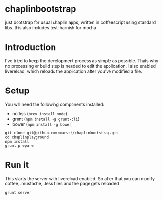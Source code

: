 chaplinbootstrap
=================

just bootstrap for usual chaplin apps, written in coffeescript using
standard libs. this also includes test-harnish for mocha

# Introduction
I've tried to keep the development process as simple as possible. Thats why no processing or build step is needed to edit the
application. I also enabled livereload, which reloads the application after you've modified a file.


# Setup

You will need the following components installed:

 * nodejs (`brew install node`)
 * grunt (`npm install -g grunt-cli`)
 * bower (`npm install -g bower`)

```
git clone git@github.com:marsch/chaplinbootstrap.git
cd chaplinplayground
npm install
grunt prepare
```

# Run it
This starts the server with livereload enabled. So after that you can modify coffee, .mustache, .less files and the page gets reloaded
```
grunt server
```
